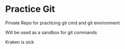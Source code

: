 # Practice Git

Private Repo for practicing git cmd and git environment

Will be used as a sandbox for git commands

Kraken is sick